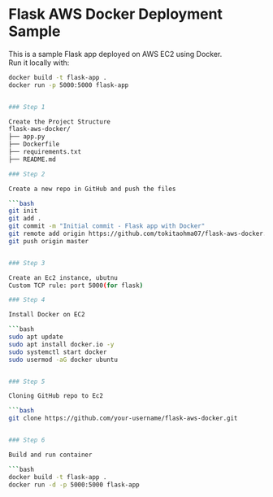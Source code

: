 # Flask AWS Docker Deployment Sample

This is a sample Flask app deployed on AWS EC2 using Docker.  
Run it locally with:

```bash
docker build -t flask-app .
docker run -p 5000:5000 flask-app


### Step 1

Create the Project Structure
flask-aws-docker/
├── app.py
├── Dockerfile
├── requirements.txt
├── README.md

### Step 2

Create a new repo in GitHub and push the files

```bash
git init
git add .
git commit -m "Initial commit - Flask app with Docker"
git remote add origin https://github.com/tokitaohma07/flask-aws-docker.git
git push origin master


### Step 3

Create an Ec2 instance, ubutnu
Custom TCP rule: port 5000(for flask)

### Step 4

Install Docker on EC2

```bash
sudo apt update
sudo apt install docker.io -y
sudo systemctl start docker
sudo usermod -aG docker ubuntu


### Step 5

Cloning GitHub repo to Ec2

```bash
git clone https://github.com/your-username/flask-aws-docker.git


### Step 6

Build and run container

```bash
docker build -t flask-app .
docker run -d -p 5000:5000 flask-app


